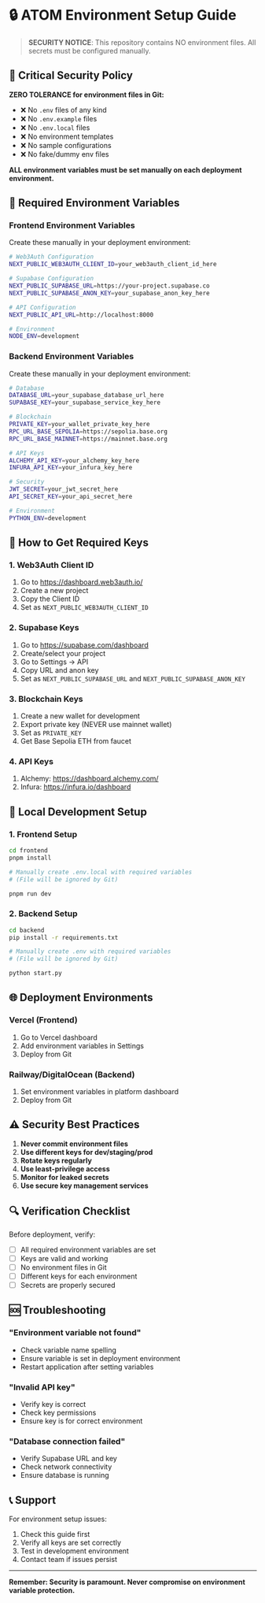 # 🔒 ATOM Environment Setup Guide

> **SECURITY NOTICE**: This repository contains NO environment files. All secrets must be configured manually.

## 🚨 Critical Security Policy

**ZERO TOLERANCE for environment files in Git:**
- ❌ No `.env` files of any kind
- ❌ No `.env.example` files  
- ❌ No `.env.local` files
- ❌ No environment templates
- ❌ No sample configurations
- ❌ No fake/dummy env files

**ALL environment variables must be set manually on each deployment environment.**

## 🔧 Required Environment Variables

### Frontend Environment Variables
Create these manually in your deployment environment:

```bash
# Web3Auth Configuration
NEXT_PUBLIC_WEB3AUTH_CLIENT_ID=your_web3auth_client_id_here

# Supabase Configuration  
NEXT_PUBLIC_SUPABASE_URL=https://your-project.supabase.co
NEXT_PUBLIC_SUPABASE_ANON_KEY=your_supabase_anon_key_here

# API Configuration
NEXT_PUBLIC_API_URL=http://localhost:8000

# Environment
NODE_ENV=development
```

### Backend Environment Variables
Create these manually in your deployment environment:

```bash
# Database
DATABASE_URL=your_supabase_database_url_here
SUPABASE_KEY=your_supabase_service_key_here

# Blockchain
PRIVATE_KEY=your_wallet_private_key_here
RPC_URL_BASE_SEPOLIA=https://sepolia.base.org
RPC_URL_BASE_MAINNET=https://mainnet.base.org

# API Keys
ALCHEMY_API_KEY=your_alchemy_key_here
INFURA_API_KEY=your_infura_key_here

# Security
JWT_SECRET=your_jwt_secret_here
API_SECRET_KEY=your_api_secret_here

# Environment
PYTHON_ENV=development
```

## 🔑 How to Get Required Keys

### 1. Web3Auth Client ID
1. Go to https://dashboard.web3auth.io/
2. Create a new project
3. Copy the Client ID
4. Set as `NEXT_PUBLIC_WEB3AUTH_CLIENT_ID`

### 2. Supabase Keys
1. Go to https://supabase.com/dashboard
2. Create/select your project
3. Go to Settings → API
4. Copy URL and anon key
5. Set as `NEXT_PUBLIC_SUPABASE_URL` and `NEXT_PUBLIC_SUPABASE_ANON_KEY`

### 3. Blockchain Keys
1. Create a new wallet for development
2. Export private key (NEVER use mainnet wallet)
3. Set as `PRIVATE_KEY`
4. Get Base Sepolia ETH from faucet

### 4. API Keys
1. Alchemy: https://dashboard.alchemy.com/
2. Infura: https://infura.io/dashboard

## 🚀 Local Development Setup

### 1. Frontend Setup
```bash
cd frontend
pnpm install

# Manually create .env.local with required variables
# (File will be ignored by Git)

pnpm run dev
```

### 2. Backend Setup  
```bash
cd backend
pip install -r requirements.txt

# Manually create .env with required variables
# (File will be ignored by Git)

python start.py
```

## 🌐 Deployment Environments

### Vercel (Frontend)
1. Go to Vercel dashboard
2. Add environment variables in Settings
3. Deploy from Git

### Railway/DigitalOcean (Backend)
1. Set environment variables in platform dashboard
2. Deploy from Git

## ⚠️ Security Best Practices

1. **Never commit environment files**
2. **Use different keys for dev/staging/prod**
3. **Rotate keys regularly**
4. **Use least-privilege access**
5. **Monitor for leaked secrets**
6. **Use secure key management services**

## 🔍 Verification Checklist

Before deployment, verify:
- [ ] All required environment variables are set
- [ ] Keys are valid and working
- [ ] No environment files in Git
- [ ] Different keys for each environment
- [ ] Secrets are properly secured

## 🆘 Troubleshooting

### "Environment variable not found"
- Check variable name spelling
- Ensure variable is set in deployment environment
- Restart application after setting variables

### "Invalid API key"
- Verify key is correct
- Check key permissions
- Ensure key is for correct environment

### "Database connection failed"
- Verify Supabase URL and key
- Check network connectivity
- Ensure database is running

## 📞 Support

For environment setup issues:
1. Check this guide first
2. Verify all keys are set correctly
3. Test in development environment
4. Contact team if issues persist

---

**Remember: Security is paramount. Never compromise on environment variable protection.**

